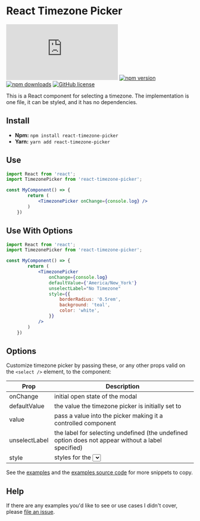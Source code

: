 # React Timezone Picker

![gzip size](http://img.badgesize.io/https://unpkg.com/react-timezone-picker/dist/index.js?compression=gzip)
[![npm version](https://img.shields.io/npm/v/react-timezone-picker.svg)](https://www.npmjs.com/package/react-timezone-picker)
[![npm downloads](https://img.shields.io/npm/dm/react-timezone-picker.svg)](https://www.npmjs.com/package/react-timezone-picker)
[![GitHub license](https://img.shields.io/badge/license-MIT-blue.svg)](https://en.wikipedia.org/wiki/MIT_License)


This is a React component for selecting a timezone. The implementation is one file, it can be styled, and it has no dependencies.

## Install

-   **Npm:** `npm install react-timezone-picker`
-   **Yarn:** `yarn add react-timezone-picker`

## Use

```jsx
import React from 'react';
import TimezonePicker from 'react-timezone-picker';

const MyComponent() => {
        return (
            <TimezonePicker onChange={console.log} />
        )
    })
```

## Use With Options

```jsx
import React from 'react';
import TimezonePicker from 'react-timezone-picker';

const MyComponent() => {
        return (
            <TimezonePicker
                onChange={console.log}
                defaultValue={'America/New_York'}
                unselectLabel="No Timezone"
                style={{
                    borderRadius: '0.5rem',
                    background: 'teal',
                    color: 'white',
                }}
            />
        )
    })
```

## Options

Customize timezone picker by passing these, or any other props valid on the `<select />` element, to the component:

| Prop          | Description                                                                                        |
| ------------- | -------------------------------------------------------------------------------------------------- |
| onChange      | initial open state of the modal                                                                    |
| defaultValue  | the value the timezone picker is initially set to                                                  |
| value         | pass a value into the picker making it a controlled component                                      |
| unselectLabel | the label for selecting undefined (the undefined option does not appear without a label specified) |
| style         | styles for the <select> element                                                                    |

See the [examples](https://benshope.github.io/react-timezone-picker) and the [examples source code](https://github.com/benshope/react-timezone-picker/blob/master/stories.js) for more snippets to copy.

## Help

If there are any examples you'd like to see or use cases I didn't cover, please [file an issue](https://github.com/benshope/react-timezone-picker/issues/new).
